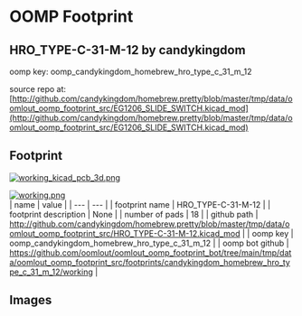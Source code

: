 # OOMP Footprint  
## HRO_TYPE-C-31-M-12  by candykingdom  
  
oomp key: oomp_candykingdom_homebrew_hro_type_c_31_m_12  
  
source repo at: [http://github.com/candykingdom/homebrew.pretty/blob/master/tmp/data/oomlout_oomp_footprint_src/‎EG1206‎_SLIDE_SWITCH.kicad_mod](http://github.com/candykingdom/homebrew.pretty/blob/master/tmp/data/oomlout_oomp_footprint_src/‎EG1206‎_SLIDE_SWITCH.kicad_mod)  
## Footprint  
  
[![working_kicad_pcb_3d.png](working_kicad_pcb_3d_600.png)](working_kicad_pcb_3d.png)  
  
[![working.png](working_600.png)](working.png)  
| name | value | 
| --- | --- | 
| footprint name | HRO_TYPE-C-31-M-12 | 
| footprint description | None | 
| number of pads | 18 | 
| github path | http://github.com/candykingdom/homebrew.pretty/blob/master/tmp/data/oomlout_oomp_footprint_src/HRO_TYPE-C-31-M-12.kicad_mod | 
| oomp key | oomp_candykingdom_homebrew_hro_type_c_31_m_12 | 
| oomp bot github | https://github.com/oomlout/oomlout_oomp_footprint_bot/tree/main/tmp/data/oomlout_oomp_footprint_src/footprints/candykingdom_homebrew_hro_type_c_31_m_12/working | 
## Images  
